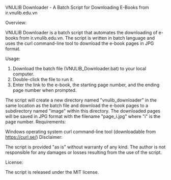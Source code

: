 VNULIB Downloader - A Batch Script for Downloading E-Books from ir.vnulib.edu.vn

Overview:

VNULIB Downloader is a batch script that automates the downloading of e-books from ir.vnulib.edu.vn. The script is written in batch language and uses the curl command-line tool to download the e-book pages in JPG format.

Usage:

1. Download the batch file (VNULIB_Downloader.bat) to your local computer.
2. Double-click the file to run it.
3. Enter the link to the e-book, the starting page number, and the ending page number when prompted.

The script will create a new directory named "vnulib_downloader" in the same location as the batch file and download the e-book pages to a subdirectory named "image" within this directory.
The downloaded pages will be saved in JPG format with the filename "page_i.jpg" where "i" is the page number.
Requirements:

Windows operating system
curl command-line tool (downloadable from https://curl.se/)
Disclaimer:

The script is provided "as is" without warranty of any kind. The author is not responsible for any damages or losses resulting from the use of the script.

License:

The script is released under the MIT license.
